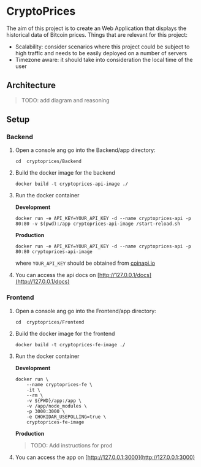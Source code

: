# CryptoPrices

The aim of this project is to create an Web Application that displays the historical data of Bitcoin prices. Things that are relevant for this project:

- Scalability: consider scenarios where this project could be subject to high traffic and needs to be easily deployed on a number of servers
- Timezone aware: it should take into consideration the local time of the user


## Architecture

> TODO: add diagram and reasoning

## Setup

### Backend

1. Open a console ang go into the Backend/app directory:

    ```
    cd  cryptoprices/Backend
    ```

2. Build the docker image for the backend

    ```
    docker build -t cryptoprices-api-image ./
    ```

3. Run the docker container

    **Development**

    ```
    docker run -e API_KEY=YOUR_API_KEY -d --name cryptoprices-api -p 80:80 -v $(pwd):/app cryptoprices-api-image /start-reload.sh
    ```

    **Production**

    ```
    docker run -e API_KEY=YOUR_API_KEY -d --name cryptoprices-api -p 80:80 cryptoprices-api-image
    ```

    where `YOUR_API_KEY` should be obtained from [coinapi.io](https://coinapi.io)

4. You can access the api docs on [http://127.0.0.1/docs](http://127.0.0.1/docs)

### Frontend

1. Open a console ang go into the Frontend/app directory:

    ```
    cd  cryptoprices/Frontend
    ```

2. Build the docker image for the frontend

    ```
    docker build -t cryptoprices-fe-image ./
    ```

3. Run the docker container

    **Development**

    ```
    docker run \
        --name cryptoprices-fe \
        -it \
        --rm \
        -v ${PWD}/app:/app \
        -v /app/node_modules \
        -p 3000:3000 \
        -e CHOKIDAR_USEPOLLING=true \
        cryptoprices-fe-image
    ```

    **Production**

    > TODO: Add instructions for prod

4. You can access the app on [http://127.0.0.1:3000](http://127.0.0.1:3000)